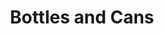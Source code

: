 ---
title: "Bottles and Cans"
url: /chicago/bottles-and-cans-north-central-avenue/
shop: alcohol
---